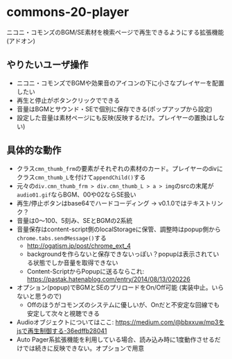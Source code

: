 # commons-20-player

ニコニ・コモンズのBGM/SE素材を検索ページで再生できるようにする拡張機能(アドオン)



## やりたいユーザ操作

+ ニコニ・コモンズでBGMや効果音のアイコンの下に小さなプレイヤーを配置したい
+ 再生と停止がボタンクリックでできる
+ 音量はBGMとサウンド・SEで個別に保存できる(ポップアップから設定)
+ 設定した音量は素材ページにも反映(反映するだけ。プレイヤーの置換はしない)

## 具体的な動作
+ クラス`cmn_thumb_frm`の要素がそれぞれの素材のカード。プレイヤーのdivにクラス`cmn_thumb_L`を付けて`appendChild()`する
+ 元々の`div.cmn_thumb_frm > div.cmn_thumb_L > a > img`のsrcの末尾が`audio01.gif`ならBGM、00や02ならSE扱い
+ 再生/停止ボタンはbase64でハードコーディング -> v0.1.0ではテキストリンク？
+ 音量は0～100、5刻み、SEとBGMの2系統
+ 音量保存はcontent-script側のlocalStorageに保管、調整時はpopup側から`chrome.tabs.sendMessage()`する
	+ http://ogatism.jp/post/chrome_ext_4
	+ backgroundを作らないと保存できないっぽい？popupは表示されている状態でしか音量を取得できない
	+ Content-ScriptからPopupに送るならこれ: https://pastak.hatenablog.com/entry/2014/08/13/020226
+ オプション(popup)でBGMとSEのプリロードをOn/Off可能 (実装中止。いらないと思うので)
	+ Offのほうがコモンズのシステムに優しいが、Onだと不安定な回線でも安定して次々と視聴できる
+ Audioオブジェクトについてはここ: https://medium.com/@bbxxuw/mp3をjsで再生制御する-36edffb28041
+ Auto Pager系拡張機能を利用している場合、読み込み時に1度動作させるだけでは続きに反映できない。オプションで用意
